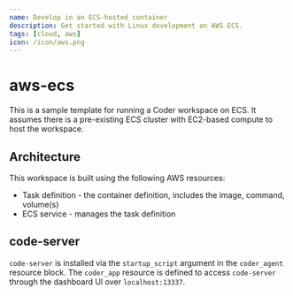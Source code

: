 ```yaml
---
name: Develop in an ECS-hosted container
description: Get started with Linux development on AWS ECS.
tags: [cloud, aws]
icon: /icon/aws.png
---
```


# aws-ecs

This is a sample template for running a Coder workspace on ECS. It assumes there
is a pre-existing ECS cluster with EC2-based compute to host the workspace.

## Architecture

This workspace is built using the following AWS resources:

- Task definition - the container definition, includes the image, command, volume(s)
- ECS service - manages the task definition

## code-server

`code-server` is installed via the `startup_script` argument in the `coder_agent`
resource block. The `coder_app` resource is defined to access `code-server` through
the dashboard UI over `localhost:13337`.
